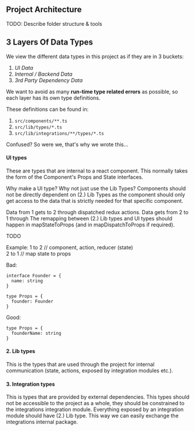 ## Project Architecture

TODO: Describe folder structure & tools

## 3 Layers Of Data Types

We view the different data types in this project as if they are in 3 buckets:

1. _UI Data_
2. _Internal / Backend Data_
3. _3rd Party Dependency Data_

We want to avoid as many **run-time type related errors** as possible, so each layer has its own type definitions.

These definitions can be found in:

1. `src/components/**.ts`
2. `src/lib/types/*.ts`
3. `src/lib/integrations/**/types/*.ts`

Confused? So were we, that's why we wrote this...

#### UI types

These are types that are internal to a react component. This normally takes the form of the Component's Props and State interfaces.

Why make a UI type? Why not just use the Lib Types? Components should not be directly dependent on (2.) Lib Types as the component should only get access to the data that is strictly needed for that specific component.

Data from 1 gets to 2 through dispatched redux actions. Data gets from 2 to 1 through
The remapping between (2.) Lib types and UI types should happen in mapStateToProps (and in mapDispatchToProps if required).

TODO

Example:
1 to 2
// component, action, reducer (state)  
2 to 1
// map state to props

Bad:

```
interface Founder = {
  name: string
}

type Props = {
  founder: Founder
}
```

Good:

```
type Props = {
  founderName: string
}
```

#### 2. Lib types

This is the types that are used through the project for internal communication (state, actions, exposed by integration modules etc.).

#### 3. Integration types

This is types that are provided by external dependencies. This types should not be accessible to the project as a whole, they should be constrained to the integrations integration module. Everything exposed by an integration module should have (2.) Lib type. This way we can easily exchange the integrations internal package.

